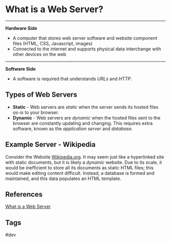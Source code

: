 # What is a Web Server?
---
**Hardware Side**
* A computer that stores web server software and website component files (HTML, CSS, Javascript, images)  
* Connected to the internet and supports physical data interchange with other devices on the web  
---
**Software Side**
* A software is required that understands *URLs* and *HTTP*.  

## Types of Web Servers
* **Static** - Web servers are *static* when the server sends its hosted files *as-is* to your browser.  
* **Dynamic** - Web servers are *dynamic* when the hosted files sent to the browser are constantly updating and changing. This requires extra software, known as the *application server* and *database*.  

## Example Server - Wikipedia
Consider the Website [Wikipedia.org](https://www.wikipedia.org/). It may seem just like a hyperlinked site with static documents, but it is likely a *dynamic* website. Due to its scale, it would be inefficient to store all its documents as static HTML files; this would make editing content difficult. Instead, a database is formed and maintained, and this data populates an HTML template.  

## References
[What is a Web Server](https://developer.mozilla.org/en-US/docs/Learn/Common_questions/What_is_a_web_server)  

## Tags
#dev

